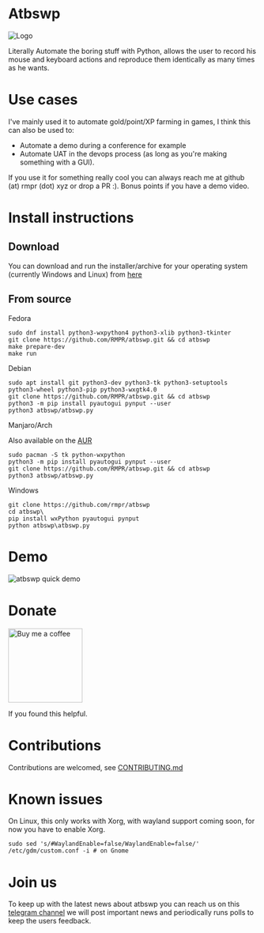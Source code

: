 # Atbswp
![Logo](./atbswp/img/icon.png)

Literally Automate the boring stuff with Python, allows the user to record his mouse and keyboard 
actions and reproduce them identically as many times as he wants.

# Use cases
I've mainly used it to automate gold/point/XP farming in games, I think this can also be used to:

- Automate a demo during a conference for example
- Automate UAT in the devops process (as long as you're making something with a GUI).

If you use it for something really cool you can always reach me at github (at) rmpr (dot) xyz or drop
a PR :). Bonus points if you have a demo video.

# Install instructions

## Download

You can download and run the installer/archive for your operating system (currently Windows and Linux) 
from [here](https://github.com/rmpr/atbswp/releases)

## From source

Fedora
```shell
sudo dnf install python3-wxpython4 python3-xlib python3-tkinter
git clone https://github.com/RMPR/atbswp.git && cd atbswp
make prepare-dev
make run
```
Debian
```shell
sudo apt install git python3-dev python3-tk python3-setuptools python3-wheel python3-pip python3-wxgtk4.0
git clone https://github.com/RMPR/atbswp.git && cd atbswp
python3 -m pip install pyautogui pynput --user
python3 atbswp/atbswp.py
```
Manjaro/Arch

Also available on the [AUR](https://aur.archlinux.org/packages/atbswp/)

```shell
sudo pacman -S tk python-wxpython
python3 -m pip install pyautogui pynput --user
git clone https://github.com/RMPR/atbswp.git && cd atbswp
python3 atbswp/atbswp.py
```
Windows
```shell
git clone https://github.com/rmpr/atbswp
cd atbswp\
pip install wxPython pyautogui pynput
python atbswp\atbswp.py
```

# Demo

![atbswp quick demo](demo/demo.gif)


# Donate
<a href="https://www.buymeacoffee.com/rmpr" target="_blank"><img src="https://cdn.buymeacoffee.com/buttons/v2/default-black.png" width="150" alt="Buy me a coffee"></a>

If you found this helpful.

# Contributions
Contributions are welcomed, see [CONTRIBUTING.md](./CONTRIBUTING.md)

# Known issues
On Linux, this only works with Xorg, with wayland support coming soon, for now you have to
enable Xorg.

```
sudo sed 's/#WaylandEnable=false/WaylandEnable=false/' /etc/gdm/custom.conf -i # on Gnome
```

# Join us
To keep up with the latest news about atbswp you can reach us on this [telegram channel](https://t.me/atbswp) we will
post important news and periodically runs polls to keep the users feedback.
